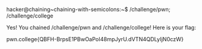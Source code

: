 hacker@chaining~chaining-with-semicolons:~$ /challenge/pwn; /challenge/college

Yes! You chained /challenge/pwn and /challenge/college! Here is your flag:

pwn.college{QBFH-BrpsE1PBwOaPoI48mpJyrU.dVTN4QDLyIjN0czW}
